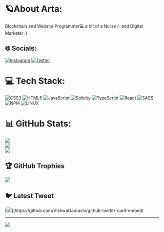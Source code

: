# 🪐About Arta:
Blockchain and Website Programmer💻
a bit of a Nurse🩺
and Digital Marketer :)


## 🌐 Socials:
[![Instagram](https://img.shields.io/badge/Instagram-%23E4405F.svg?logo=Instagram&logoColor=white)](https://instagram.com/arta.0.1) [![Twitter](https://img.shields.io/badge/Twitter-%231DA1F2.svg?logo=Twitter&logoColor=white)](https://twitter.com/Arta1__) 

# 💻 Tech Stack:
![CSS3](https://img.shields.io/badge/css3-%231572B6.svg?style=for-the-badge&logo=css3&logoColor=white) ![HTML5](https://img.shields.io/badge/html5-%23E34F26.svg?style=for-the-badge&logo=html5&logoColor=white) ![JavaScript](https://img.shields.io/badge/javascript-%23323330.svg?style=for-the-badge&logo=javascript&logoColor=%23F7DF1E) ![Solidity](https://img.shields.io/badge/Solidity-%23363636.svg?style=for-the-badge&logo=solidity&logoColor=white) ![TypeScript](https://img.shields.io/badge/typescript-%23007ACC.svg?style=for-the-badge&logo=typescript&logoColor=white) ![React](https://img.shields.io/badge/react-%2320232a.svg?style=for-the-badge&logo=react&logoColor=%2361DAFB) ![SASS](https://img.shields.io/badge/SASS-hotpink.svg?style=for-the-badge&logo=SASS&logoColor=white) ![NPM](https://img.shields.io/badge/NPM-%23000000.svg?style=for-the-badge&logo=npm&logoColor=white) ![LINUX](https://img.shields.io/badge/Linux-FCC624?style=for-the-badge&logo=linux&logoColor=black)
# 📊 GitHub Stats:
![](https://github-readme-stats.vercel.app/api?username=arta-01&theme=dark&hide_border=false&include_all_commits=false&count_private=false)<br/>
![](https://github-readme-streak-stats.herokuapp.com/?user=arta-01&theme=dark&hide_border=false)<br/>
![](https://github-readme-stats.vercel.app/api/top-langs/?username=arta-01&theme=dark&hide_border=false&include_all_commits=false&count_private=false&layout=compact)

## 🏆 GitHub Trophies
![](https://github-profile-trophy.vercel.app/?username=arta-01&theme=algolia&no-frame=true&no-bg=true&margin-w=4)

## 🐦 Latest Tweet
[![](https://gtce.itsvg.in/api?username=Arta1__)](https://github.com/VishwaGauravIn/github-twitter-card-embed)

---
[![](https://visitcount.itsvg.in/api?id=arta-01&icon=0&color=0)](https://visitcount.itsvg.in)

<!-- Proudly created with GPRM ( https://gprm.itsvg.in ) -->
